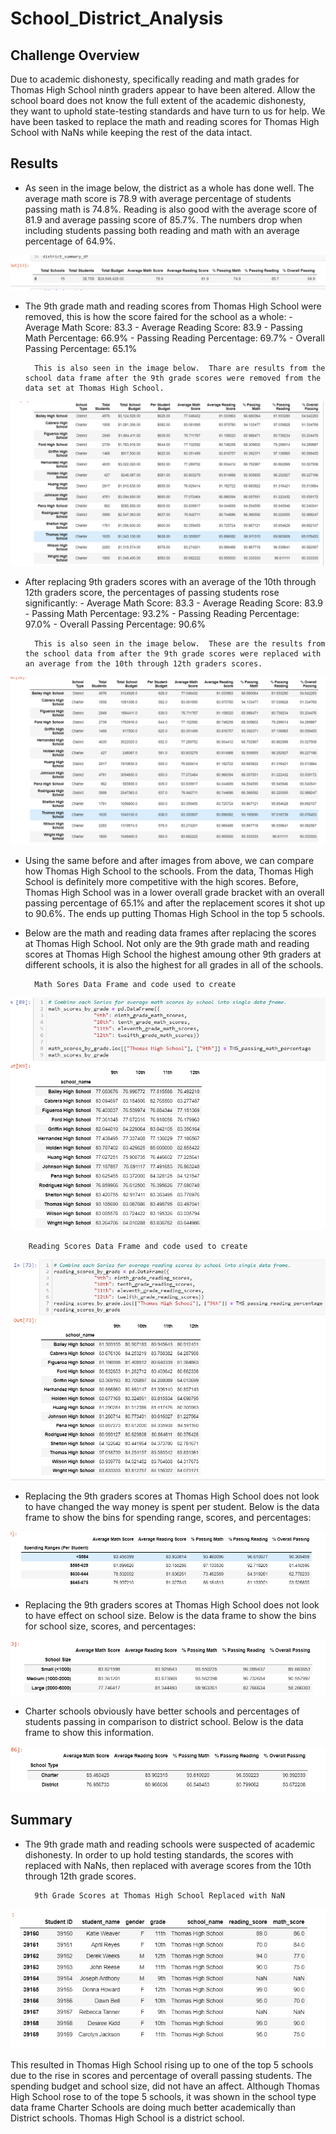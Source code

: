 # School_District_Analysis

## Challenge Overview

Due to academic dishonesty, specifically reading and math grades for Thomas High School ninth graders appear to have been altered.  Allow the school board does not know the full extent of the academic dishonesty, they want to uphold state-testing standards and have turn to us for help.  We have been tasked to replace the math and reading scores for Thomas High School with NaNs while keeping the rest of the data intact.


## Results

- As seen in the image below, the district as a whole has done well. The average math score is 78.9 with average percentage of students passing math is 74.8%.  Reading is also good with the average score of 81.9 and average passing score of 85.7%.  The numbers drop when including students passing both reading and math with an average percentage of 64.9%.

![image](https://github.com/snkty8/School_District_Analysis/blob/main/Resources/District%20Summary.png)

- The 9th grade math and reading scores from Thomas High School were removed, this is how the score faired for the school as a whole:
        - Average Math Score: 83.3
        - Average Reading Score: 83.9
        - Passing Math Percentage: 66.9%
        - Passing Reading Percentage: 69.7%
        - Overall Passing Percentage: 65.1%

        This is also seen in the image below.  Thare are results from the school data frame after the 9th grade scores were removed from the data set at Thomas High School.
![image](https://github.com/snkty8/School_District_Analysis/blob/main/Resources/School%20Summary%20Before.png)

- After replacing 9th graders scores with an average of the 10th through 12th graders score, the percentages of passing students rose significantly:
        - Average Math Score: 83.3
        - Average Reading Score: 83.9
        - Passing Math Percentage: 93.2%
        - Passing Reading Percentage: 97.0%
        - Overall Passing Percentage: 90.6%

        This is also seen in the image below.  These are the results from the school data from after the 9th grade scores were replaced with an average from the 10th through 12th graders scores.
![image](https://github.com/snkty8/School_District_Analysis/blob/main/Resources/School%20Summary%20After.png)

- Using the same before and after images from above, we can compare how Thomas High School to the schools.  From the data, Thomas High School is definitely more competitive with the high scores.  Before, Thomas High School was in a lower overall grade bracket with an overall passing percentage of 65.1% and after the replacement scores it shot up to 90.6%.  The ends up putting Thomas High School in the top 5 schools.  

- Below are the math and reading data frames after replacing the scores at Thomas High School. Not only are the 9th grade math and reading scores at Thomas High School the highest amoung other 9th graders at different schools, it is also the highest for all grades in all of the schools.

        Math Sores Data Frame and code used to create
![image](https://github.com/snkty8/School_District_Analysis/blob/main/Resources/Math_Scores.png)


        Reading Scores Data Frame and code used to create
![image](https://github.com/snkty8/School_District_Analysis/blob/main/Resources/Reading_Scores.png)

- Replacing the 9th graders scores at Thomas High School does not look to have changed the way money is spent per student. Below is the data frame to show the bins for spending range, scores, and percentages:

![image](https://github.com/snkty8/School_District_Analysis/blob/main/Resources/Spending.png)

- Replacing the 9th graders scores at Thomas High School does not look to have effect on school size. Below is the data frame to show the bins for school size, scores, and percentages:

![image](https://github.com/snkty8/School_District_Analysis/blob/main/Resources/Size.png)

- Charter schools obviously have better schools and percentages of students passing in comparison to district school.  Below is the data frame to show this information.
 
![image](https://github.com/snkty8/School_District_Analysis/blob/main/Resources/Type.png)


## Summary

- The 9th grade math and reading schools were suspected of academic dishonesty.  In order to up hold testing standards, the scores with replaced with NaNs, then replaced with average scores from the 10th through 12th grade scores.

        9th Grade Scores at Thomas High School Replaced with NaN
![image](https://github.com/snkty8/School_District_Analysis/blob/main/Resources/NaNs.png)


This resulted in Thomas High School rising up to one of the top 5 schools due to the rise in scores and percentage of overall passing students.  The spending budget and school size, did not have an affect.  Although Thomas High School rose to of the tope 5 schools, it was shown in the school type data frame Charter Schools are doing much better academically than District schools.  Thomas High School is a district school.